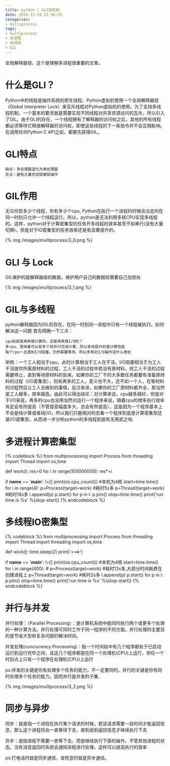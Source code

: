 ```yaml
---
title: python | GLI锁机制
date: 2019-12-19 22:36:25
categories:
- multiprocess
tags:
- multiprocess
- 多进程
- 多线程
- GIL
---
```

全局解释器锁，这个是理解多进程很重要的文章。

<!-- more -->

# 什么是GLI？

Python中的线程是操作系统的原生线程，Python虚拟机使用一个全局解释器锁（Global Interpreter Lock）来互斥线程对Python虚拟机的使用。为了支持多线程机制，一个基本的要求就是需要实现不同线程对共享资源访问的互斥，所以引入了GIL。由于GLI的存在，一个线程拥有了解释器的访问权之后，其他的所有线程都必须等待它释放解释器的访问权，即使这些线程的下一条指令并不会互相影响。在调用任何Python C API之前，都要先获得GIL。

# GLI特点

	缺点：多处理器退化为单处理器
	优点：避免大量的加锁解锁操作

# GIL作用

无论你启多少个线程，你有多少个cpu, Python在执行一个进程的时候会淡定的在同一时刻只允许一个线程运行。所以，python是无法利用多核CPU实现多线程的。这样，python对于计算密集型的任务开多线程的效率甚至不如串行(没有大量切换)，但是对于IO密集型的任务效率还是有显著提升的。

{% img /images/multiprocess/3_0.png %}

# GLI 与 Lock

GIL保护的是解释器级的数据，保护用户自己的数据则需要自己加锁处

{% img /images/multiprocess/3_1.png %}

# GIL与多线程

python解释器因为GIL的存在，在同一时刻同一进程中只有一个线程被执行。如何解决这一问题
首先明确一下三点：

	cpu到底是用来做计算的，还是用来做I/O的？
	多cpu，意味着可以有多个核并行完成计算，所以多核提升的是计算性能
	每个cpu一旦遇到I/O阻塞，仍然需要等待，所以多核对I/O操作没什么用处

举例：一个工人相当于cpu，此时计算相当于工人在干活，I/O阻塞相当于为工人干活提供所需原材料的过程，工人干活的过程中若没有原材料，则工人干活的过程需要停止，直到等待原材料的到来。如果你的工厂干的大多数任务都要有准备原材料的过程（I/O密集型），则有再多的工人，意义也不大，还不如一个人，在等材料的过程然后让工人去做别的事情，反过来讲，如果你的工厂原材料都齐全，那当然是工人越多，效率越高。由此可以得出结论：对计算来说，cpu越多越好，但是对于I/O来说，再多的cpu也没用当然对运行一个程序来说，随着cpu的增多执行效率肯定会有所提高（不管提高幅度多大，总会有所提高），这是因为一个程序基本上不会是纯计算或者纯I/O，所以我们只能相对的去看一个程序到底是计算密集型还是I/O密集型，从而进一步分析python的多线程到底有无用武之地.

# 多进程计算密集型

{% codeblock %}
from multiprocessing import Process
from threading import Thread
import os,time

def work():
    res=0
    for i in range(100000000):
        res*=i


if __name__ == '__main__':
    l=[]
    print(os.cpu_count()) #本机为4核
    start=time.time()
    for i in range(4):
        p=Process(target=work) #耗时5s多
        p=Thread(target=work) #耗时18s多
        l.append(p)
        p.start()
    for p in l:
        p.join()
    stop=time.time()
    print('run time is %s' %(stop-start))
{% endcodeblock %}

#  多线程IO密集型

{% codeblock %}
from multiprocessing import Process
from threading import Thread
import threading
import os,time

def work():
    time.sleep(2)
    print('===>')

if __name__ == '__main__':
    l=[]
    print(os.cpu_count()) #本机为4核
    start=time.time()
    for i in range(400):
        # p=Process(target=work) #耗时12s多,大部分时间耗费在创建进程上
        p=Thread(target=work) #耗时2s多
        l.append(p)
        p.start()
    for p in l:
        p.join()
    stop=time.time()
    print('run time is %s' %(stop-start))
{% endcodeblock %}

# 并行与并发

并行处理：（Parallel Processing）：是计算机系统中能同时执行两个或更多个处理的一种计算方法。并行处理可同时工作于同一程序的不同方面。并行处理的主要目的是节省大型和复杂问题的解决时间。

并发处理(concurrency Processing)：指一个时间段中有几个程序都处于已启动运行到运行完毕之间，且这几个程序都是在同一个处理机(CPU)上运行，但任一个时刻点上只有一个程序在处理机(CPU)上运行

ps:并发的关键是你有处理多个任务的能力，不一定要同时。并行的关键是你有同时处理多个任务的能力。因而并行是并发的子集.

{% img /images/multiprocess/3_2.png %}

# 同步与异步

同步：就是指一个进程在执行某个请求的时候，若该请求需要一段时间才能返回信息，那么这个进程将会一直等待下去，直到收到返回信息才继续执行下去

异步：是指进程不需要一直等下去，而是继续执行下面的操作，不管其他进程的状态。当有消息返回时系统会通知进程进行处理，这样可以提高执行的效率

ps:打电话时就是同步通信，发短息时就是异步通信。

